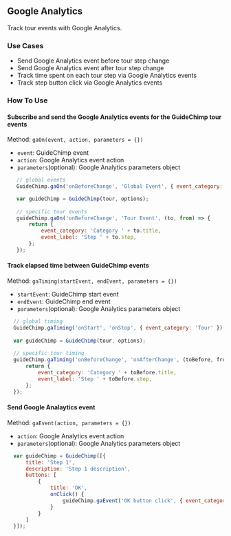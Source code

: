 ## Google Analytics

Track tour events with Google Analytics.

### Use Cases

- Send Google Analytics event before tour step change
- Send Google Analytics event after tour step change
- Track time spent on each tour step via Google Analytics events
- Track step button click via Google Analytics events

### How To Use

#### Subscribe and send the Google Analytics events for the GuideChimp tour events

Method: `gaOn(event, action, parameters = {})`

* `event`: GuideChimp event
* `action`: Google Analytics event action
* `parameters`(optional): Google Analytics parameters object
   
```javascript
   // global events
   GuideChimp.gaOn('onBeforeChange', 'Global Event', { event_category: 'Event Category' });

   var guideChimp = GuideChimp(tour, options);
    
   // specific tour events
   guideChimp.gaOn('onBeforeChange', 'Tour Event', (to, from) => {
       return {
           event_category: 'Category ' + to.title,
           event_label: 'Step ' + to.step,
       };
   });
```

#### Track elapsed time between GuideChimp events

Method: `gaTiming(startEvent, endEvent, parameters = {})`

* `startEvent`: GuideChimp start event
* `endEvent`: GuideChimp end event
* `parameters`(optional): Google Analytics parameters object
   
 ```javascript
   // global timing
   GuideChimp.gaTiming('onStart', 'onStop', { event_category: 'Tour' });
   
   var guideChimp = GuideChimp(tour, options);
       
   // specific tour timing
   guideChimp.gaTiming('onBeforeChange', 'onAfterChange', (toBefore, fromBefore, toAfter, fromAfter) => {
       return {
           event_category: 'Category ' + toBefore.title,
           event_label: 'Step ' + toBefore.step,
       };
   });
```

#### Send Google Analaytics event

Method: `gaEvent(action, parameters = {})`

* `action`: Google Analytics event action
* `parameters`(optional): Google Analytics parameters object
   
```javascript
  var guideChimp = GuideChimp([{
      title: 'Step 1',
      description: 'Step 1 description',
      buttons: [
          {
              title: 'OK',
              onClick() {
                  guideChimp.gaEvent('OK button click', { event_category: 'Button' })
              }
          }
      ]
  }]);
 ```

